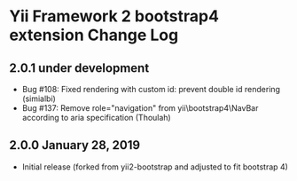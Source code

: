 Yii Framework 2 bootstrap4 extension Change Log
==============================================

2.0.1 under development
-----------------------
- Bug #108: Fixed rendering with custom id: prevent double id rendering (simialbi)
- Bug #137: Remove role="navigation" from yii\bootstrap4\NavBar according to aria specification (Thoulah)


2.0.0 January 28, 2019
----------------------

- Initial release (forked from yii2-bootstrap and adjusted to fit bootstrap 4)
